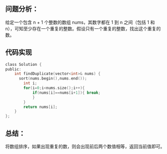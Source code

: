## 问题分析： 
给定一个包含 n + 1 个整数的数组 nums，其数字都在 1 到 n 之间（包括 1 和 n），可知至少存在一个重复的整数。假设只有一个重复的整数，找出这个重复的数。
## 代码实现
```c
class Solution {
public:
    int findDuplicate(vector<int>& nums) {
      sort(nums.begin(),nums.end());
        int i;
        for(i=0;i<nums.size();i++){
            if(nums[i]==nums[i+1]){ break;
            }
        }
        return nums[i];
    }
};
```
## 总结：
将数组排序，如果出现重复的数，则会出现前后两个数值相等，返回当前值即可。
      
      